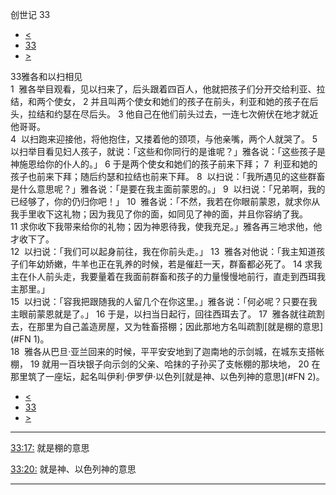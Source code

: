 ﻿





 创世记 33




* [<](bible/GEN32.md)
* [33](bible/GEN.md)
* [>](bible/GEN34.md)



 
33雅各和以扫相见  
1  雅各举目观看，见以扫来了，后头跟着四百人，他就把孩子们分开交给利亚、拉结，和两个使女， 
2 并且叫两个使女和她们的孩子在前头，利亚和她的孩子在后头，拉结和约瑟在尽后头。 
3 他自己在他们前头过去，一连七次俯伏在地才就近他哥哥。  
4  以扫跑来迎接他，将他抱住，又搂着他的颈项，与他亲嘴，两个人就哭了。 
5  以扫举目看见妇人孩子，就说：「这些和你同行的是谁呢？」雅各说：「这些孩子是神施恩给你的仆人的。」 
6 于是两个使女和她们的孩子前来下拜； 
7  利亚和她的孩子也前来下拜；随后约瑟和拉结也前来下拜。 
8  以扫说：「我所遇见的这些群畜是什么意思呢？」雅各说：「是要在我主面前蒙恩的。」 
9  以扫说：「兄弟啊，我的已经够了，你的仍归你吧！」 
10  雅各说：「不然，我若在你眼前蒙恩，就求你从我手里收下这礼物；因为我见了你的面，如同见了神的面，并且你容纳了我。 
11 求你收下我带来给你的礼物；因为神恩待我，使我充足。」雅各再三地求他，他才收下了。  
12  以扫说：「我们可以起身前往，我在你前头走。」 
13  雅各对他说：「我主知道孩子们年幼娇嫩，牛羊也正在乳养的时候，若是催赶一天，群畜都必死了。 
14 求我主在仆人前头走，我要量着在我面前群畜和孩子的力量慢慢地前行，直走到西珥我主那里。」  
15  以扫说：「容我把跟随我的人留几个在你这里。」雅各说：「何必呢？只要在我主眼前蒙恩就是了。」 
16 于是，以扫当日起行，回往西珥去了。 
17  雅各就往疏割去，在那里为自己盖造房屋，又为牲畜搭棚；因此那地方名叫疏割[就是棚的意思](#FN
1)。  
18  雅各从巴旦·亚兰回来的时候，平平安安地到了迦南地的示剑城，在城东支搭帐棚， 
19 就用一百块银子向示剑的父亲、哈抹的子孙买了支帐棚的那块地， 
20 在那里筑了一座坛，起名叫伊利·伊罗伊·以色列[就是神、以色列神的意思](#FN
2)。 
* [<](bible/GEN32.md)
* [33](bible/GEN.md)
* [>](bible/GEN34.md)





---


[33:17:](#V17)
就是棚的意思


[33:20:](#V20)
就是神、以色列神的意思




---









